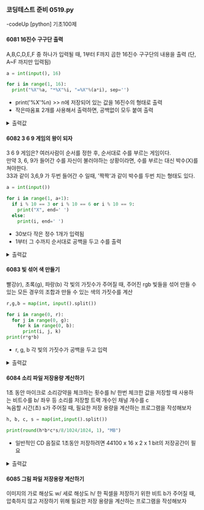 ### 코딩테스트 준비 0519.py

-codeUp [python] 기초100제

#### 6081 16진수 구구단 출력
A,B,C,D,E,F 중 하나가 입력될 때, 1부터 F까지 곱한 16진수 구구단의 내용을 출력
(단, A~F 까지만 입력됨)
```py
a = int(input(), 16)

for i in range(1, 16):
  print("%X"%a, "*%X"%i, "=%X"%(a*i), sep='')
```
* print('%X'%n) >> n에 저장되어 있는 값을 16진수의 형태로 출력
* 작은따옴표 2개를 사용해서 출력하면, 공백없이 모두 붙여 출력
<details><summary>출력값</summary>
  입력값 : c
  
  ```py
C*1=C
C*2=18
C*3=24
C*4=30
C*5=3C
C*6=48
C*7=54
C*8=60
C*9=6C
C*A=78
C*B=84
C*C=90
C*D=9C
C*E=A8
C*F=B4
  ```
  
  </details>

#### 6082 3 6 9 게임의 왕이 되자
3 6 9 게임은? 여러사람이 순서를 정한 후, 순서대로 수를 부르는 게임이다.<br>
만약 3, 6, 9가 들어간 수를 자신이 불러야하는 상황이라면, 수를 부르는 대신 박수(X)를 쳐야한다.<br>
33과 같이 3,6,9 가 두번 들어간 수 일때, '짝짝'과 같이 박수를 두번 치는 형태도 있다.
```py
a = int(input())

for i in range(1, a+1):
  if i % 10 == 3 or i % 10 == 6 or i % 10 == 9:
    print("X", end=' ')
  else:
    print(i, end=' ')
```
* 30보다 작은 정수 1개가 입력됨
* 1부터 그 수까지 순서대로 공백을 두고 수를 출력

<details><summary>출력값</summary>
  입력값 : 10
  
  ```py
  1 2 X 4 5 X 7 8 X 10
  ```
  
  </details>
  
#### 6083 빛 섞어 색 만들기
빨강(r), 초록(g), 파랑(b) 각 빛의 가짓수가 주어질 때, 주어진 rgb 빛들을 섞어 만들 수 있는 모든 경우의 조합과 만들 수 있는 색의 가짓수를 계산
```py
r,g,b = map(int, input().split())

for i in range(0, r):
  for j in range(0, g):
    for k in range(0, b):
      print(i, j, k)
print(r*g*b)
```
* r, g, b 각 빛의 가짓수가 공백을 두고 입력
<details><summary>출력값</summary>
  입력값 : 2 2 2
  
  ```py
0 0 0
0 0 1
0 1 0
0 1 1
1 0 0
1 0 1
1 1 0
1 1 1
8
  ```
  
  </details>
  
#### 6084 소리 파일 저장용량 계산하기
1초 동안 마이크로 소리강약을 체크하는 횟수를 h/ 한번 체크한 값을 저장할 때 사용하는 비트수를 b/ 좌우 등 소리를 저장할 트랙 개수인 채널 개수를 c<br>
녹음할 시간(초) s가 주어질 때, 필요한 저장 용량을 계산하는 프로그램을 작성해보자
```py
h, b, c, s = map(int,input().split())

print(round(h*b*c*s/8/1024/1024, 1), "MB")
```
* 일반적인 CD 음질로 1초동안 저장하려면 44100 x 16 x 2 x 1 bit의 저장공간이 필요
<details><summary>출력값</summary>
  입력값 : 44100 16 2 10
  
  ```py
  1.7 MB
  ```
  
  </details>

#### 6085 그림 파일 저장용량 계산하기
이미지의 가로 해상도 w/ 세로 해상도 h/ 한 픽셀을 저장하기 위한 비트 b가 주어질 때,<br>
압축하지 않고 저장하기 위해 필요한 저장 용량을 계산하는 프로그램을 작성해보자

